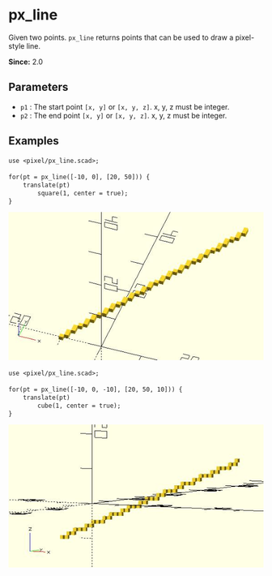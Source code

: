 # px_line

Given two points. `px_line` returns points that can be used to draw a pixel-style line.

**Since:** 2.0

## Parameters

- `p1` : The start point `[x, y]` or `[x, y, z]`. x, y, z must be integer.
- `p2` : The end point `[x, y]` or `[x, y, z]`. x, y, z must be integer.

## Examples

	use <pixel/px_line.scad>;

	for(pt = px_line([-10, 0], [20, 50])) {
		translate(pt) 
			square(1, center = true);
	}

![px_line](images/lib2x-px_line-1.JPG)

	use <pixel/px_line.scad>;

	for(pt = px_line([-10, 0, -10], [20, 50, 10])) {
		translate(pt) 
			cube(1, center = true);
	}

![px_line](images/lib2x-px_line-2.JPG)

